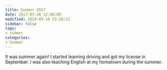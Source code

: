 ```yaml
---
title: Summer 2017
date: 2017-07-30 12:00:00
modified: 2019-09-18 13:16:22
sidebar: false
tags:
- summer
categories:
- Summer
---
```


It was summer again! I started learning driving and got my license in September. I was also teaching English at my hometown during the summer.
